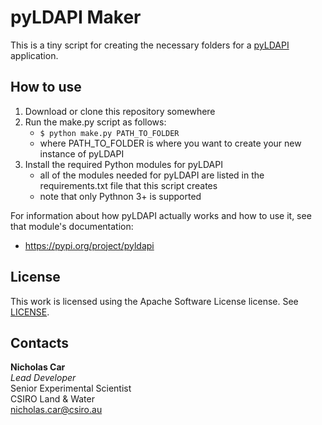 # pyLDAPI Maker
This is a tiny script for creating the necessary folders for a [pyLDAPI](https://pypi.org/project/pyldapi/) application.


## How to use
1. Download or clone this repository somewhere
2. Run the make.py script as follows:
    * `$ python make.py PATH_TO_FOLDER`
    * where PATH_TO_FOLDER is where you want to create your new instance of pyLDAPI
3. Install the required Python modules for pyLDAPI
    * all of the modules needed for pyLDAPI are listed in the requirements.txt file that this script creates
    * note that only Pythnon 3+ is supported

For information about how pyLDAPI actually works and how to use it, see that module's documentation:
* <https://pypi.org/project/pyldapi>

## License
This work is licensed using the Apache Software License license. See [LICENSE](LICENSE).


## Contacts
**Nicholas Car**  
*Lead Developer*  
Senior Experimental Scientist  
CSIRO Land & Water  
<nicholas.car@csiro.au>  